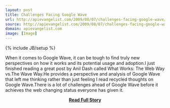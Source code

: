 ```yaml
---
layout: post
title: Challenges Facing Google Wave
url: http://apievangelist.com/2009/08/07/challenges-facing-google-wave/
source: http://apievangelist.com/2009/08/07/challenges-facing-google-wave/
domain: apievangelist.com
image: [Image]
---
```

{% include JB/setup %}<p>When it comes to Google Wave, it can be tough to find truly new perspectives on how it works and its potential usage and adoption.I just finished reading a great post by Anil Dash called What Works: The Web Way vs.The Wave Way.He provides a perspective and analysis of Google Wave that left me thinking rather than just feeling I read recycled thoughts on Google Wave.There is a lot of challenges ahead of Google Wave before it achieves the web changing status everyone has given it.</p>
<center><p><a href="http://apievangelist.com/2009/08/07/challenges-facing-google-wave/" style='padding:25px; font-sze:18px; font-weight: bold;'>Read Full Story</a></p></center>
